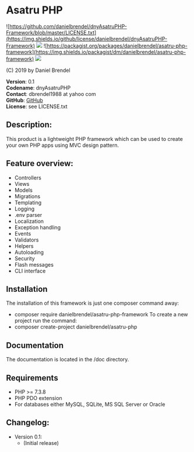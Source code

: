 # Asatru PHP

![https://github.com/danielbrendel/dnyAsatruPHP-Framework/blob/master/LICENSE.txt](https://img.shields.io/github/license/danielbrendel/dnyAsatruPHP-Framework)
![](https://img.shields.io/github/repo-size/danielbrendel/dnyAsatruPHP-Framework)
![https://packagist.org/packages/danielbrendel/asatru-php-framework](https://img.shields.io/packagist/dm/danielbrendel/asatru-php-framework)
![](https://img.shields.io/github/last-commit/danielbrendel/dnyAsatruPHP-Framework)

(C) 2019 by Daniel Brendel

**Version**: 0.1\
**Codename**: dnyAsatruPHP\
**Contact**: dbrendel1988 at yahoo com\
**GitHub**: [GitHub](https://github.com/danielbrendel)\
**License**: see LICENSE.txt

## Description:
This product is a lightweight PHP framework which can be used to create your own PHP apps using MVC design pattern.

## Feature overview:
+ Controllers
+ Views
+ Models
+ Migrations
+ Templating
+ Logging
+ .env parser
+ Localization
+ Exception handling
+ Events
+ Validators
+ Helpers
+ Autoloading
+ Security
+ Flash messages
+ CLI interface

## Installation
The installation of this framework is just one composer command away:
+ composer require danielbrendel/asatru-php-framework
To create a new project run the command:
+ composer create-project danielbrendel/asatru-php

## Documentation
The documentation is located in the /doc directory.

## Requirements
+ PHP >= 7.3.8
+ PHP PDO extension
+ For databases either MySQL, SQLite, MS SQL Server or Oracle

## Changelog:
+ Version 0.1:
	- (Initial release)